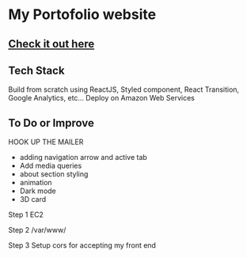 # My Portofolio website

## [Check it out here](https://kevgarcia.me)

## Tech Stack
Build from scratch using ReactJS, Styled component, React Transition, Google Analytics, etc...
Deploy on Amazon Web Services

## To Do or Improve
HOOK UP THE MAILER
- adding navigation arrow and active tab
- Add media queries
- about section styling
- animation
- Dark mode
- 3D card


Step 1
EC2

Step 2
/var/www/<project name>

Step 3 
Setup cors for accepting my front end
